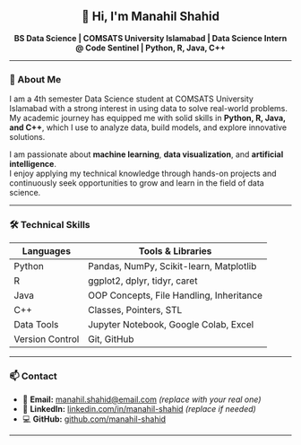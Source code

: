 <h2 align="center">👋 Hi, I'm Manahil Shahid</h2>

<p align="center">
  <strong>BS Data Science | COMSATS University Islamabad | Data Science Intern @ Code Sentinel | Python, R, Java, C++</strong>
</p>

---

### 📌 About Me

I am a 4th semester Data Science student at COMSATS University Islamabad with a strong interest in using data to solve real-world problems.  
My academic journey has equipped me with solid skills in **Python, R, Java, and C++**, which I use to analyze data, build models, and explore innovative solutions.

I am passionate about **machine learning**, **data visualization**, and **artificial intelligence**.  
I enjoy applying my technical knowledge through hands-on projects and continuously seek opportunities to grow and learn in the field of data science.

---

### 🛠 Technical Skills

| Languages        | Tools & Libraries                           |
|------------------|---------------------------------------------|
| Python           | Pandas, NumPy, Scikit-learn, Matplotlib     |
| R                | ggplot2, dplyr, tidyr, caret                 |
| Java             | OOP Concepts, File Handling, Inheritance    |
| C++              | Classes, Pointers, STL                      |
| Data Tools       | Jupyter Notebook, Google Colab, Excel       |
| Version Control  | Git, GitHub                                 |

---

### 📫 Contact

- 📧 **Email:** manahil.shahid@email.com *(replace with your real one)*
- 💼 **LinkedIn:** [linkedin.com/in/manahil-shahid](https://www.linkedin.com/in/manahil-shahid) *(replace if needed)*
- 💻 **GitHub:** [github.com/manahil-shahid](https://github.com/manahil-shahid)

---
